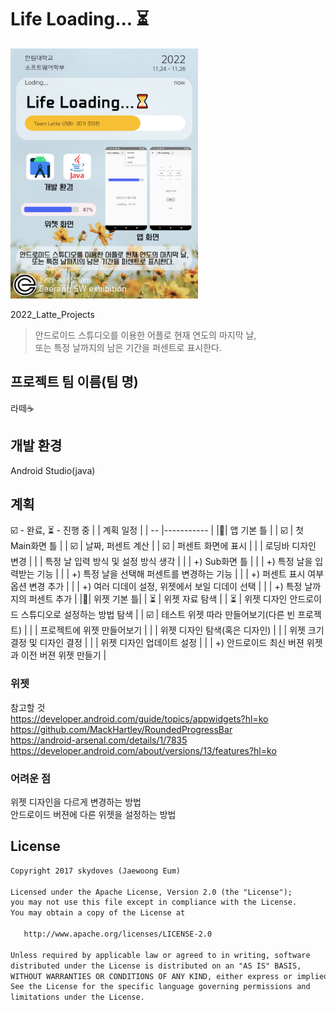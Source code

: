 # Life Loading... ⏳
<div>
<img src=판넬(수정).png width=300 height=400>  
</div>

2022_Latte_Projects 
> 안드로이드 스튜디오를 이용한 어플로 현재 연도의 마지막 날,   
또는 특정 날까지의 남은 기간을 퍼센트로 표시한다. 

## 프로젝트 팀 이름(팀 명)  
 라떼☕
 <!-- The AND -->

## 개발 환경
 Android Studio(java)

## 계획
 ☑️ - 완료, ⏳ - 진행 중<!-- , ⚠ -  -->
|    | 계획 일정 |
| -- |----------- |
|📱| 앱 기본 틀 |
| ☑️ | 첫 Main화면 틀 |
| ☑️ | 날짜, 퍼센트 계산 |
| ☑️ | 퍼센트 화면에 표시 |
|  | 로딩바 디자인 변경 |
|  | 특정 날 입력 방식 및 설정 방식 생각 |
|  | +) Sub화면 틀 |
|  | +) 특정 날을 입력받는 기능 | 
|  | +) 특정 날을 선택해 퍼센트를 변경하는 기능 | 
|  | +) 퍼센트 표시 여부 옵션 변경 추가 | 
|  | +) 여러 디데이 설정, 위젯에서 보일 디데이 선택 |
|  | +) 특정 날까지의 퍼센트 추가 |
|📱| 위젯 기본 틀|
| ⏳ | 위젯 자료 탐색 |
| ⏳ | 위젯 디자인 안드로이드 스튜디오로 설정하는 방법 탐색 |
| ☑️ | 테스트 위젯 따라 만들어보기(다른 빈 프로젝트) |
|  | 프로젝트에 위젯 만들어보기 |
|  | 위젯 디자인 탐색(혹은 디자인) |
|  | 위젯 크기 결정 및 디자인 결정 |
|  | 위젯 디자인 업데이트 설정 |
|  | +) 안드로이드 최신 버젼 위젯과 이전 버젼 위젯 만들기 |

### 위젯 
 참고할 것  
 https://developer.android.com/guide/topics/appwidgets?hl=ko  
 https://github.com/MackHartley/RoundedProgressBar  
 https://android-arsenal.com/details/1/7835  
 https://developer.android.com/about/versions/13/features?hl=ko
<!--  android ui psd template
http://materialdesignblog.com/top-10-free-material-design-psd-templates-and-ui-kits/
https://sungbin.land/%EC%95%88%EB%93%9C%EB%A1%9C%EC%9D%B4%EB%93%9C12%EC%9D%98-%EC%83%88%EB%A1%9C%EC%9A%B4-%EB%94%94%EC%9E%90%EC%9D%B8-%EC%8B%9C%EC%8A%A4%ED%85%9C-material-you-b0c4714fa6ed
 -->
 
 ### 어려운 점
  위젯 디자인을 다르게 변경하는 방법  
  안드로이드 버젼에 다른 위젯을 설정하는 방법  
  
## License
```xml
Copyright 2017 skydoves (Jaewoong Eum)

Licensed under the Apache License, Version 2.0 (the "License");
you may not use this file except in compliance with the License.
You may obtain a copy of the License at

   http://www.apache.org/licenses/LICENSE-2.0

Unless required by applicable law or agreed to in writing, software
distributed under the License is distributed on an "AS IS" BASIS,
WITHOUT WARRANTIES OR CONDITIONS OF ANY KIND, either express or implied.
See the License for the specific language governing permissions and
limitations under the License.
```
